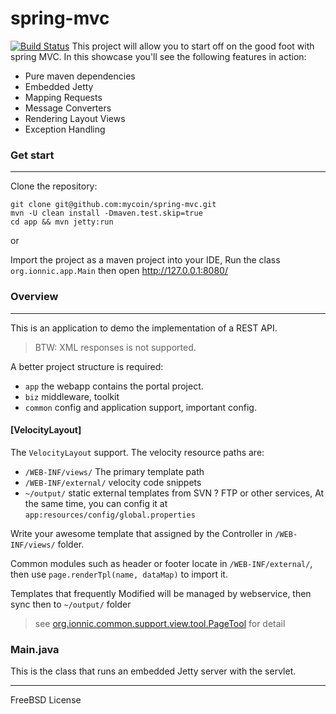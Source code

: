 spring-mvc 
===

[![Build Status](https://travis-ci.org/mycoin/spring-mvc.svg?branch=master)](https://travis-ci.org/mycoin/spring-mvc)
This project will allow you to start off on the good foot with spring MVC. In this showcase you'll see the following features in action:

- Pure maven dependencies
- Embedded Jetty
- Mapping Requests
- Message Converters
- Rendering Layout Views
- Exception Handling


### Get start
---
Clone the repository:

```shell
git clone git@github.com:mycoin/spring-mvc.git
mvn -U clean install -Dmaven.test.skip=true
cd app && mvn jetty:run
```

or

Import the project as a maven project into your IDE, Run the class `org.ionnic.app.Main`
then open <http://127.0.0.1:8080/>


### Overview
---
This is an application to demo the implementation of a REST API.
> BTW: XML responses is not supported.

A better project structure is required:

- `app` the webapp contains the portal project.
- `biz` middleware, toolkit
- `common` config and application support, important config.

#### [VelocityLayout]

The `VelocityLayout` support. The velocity resource paths are:
- `/WEB-INF/views/` The primary template path
- `/WEB-INF/external/` velocity code snippets
- `~/output/` static external templates from SVN ? FTP or other services, At the same time, you can config it at `app:resources/config/global.properties`

Write your awesome template that assigned by the Controller in `/WEB-INF/views/` folder. 

Common modules such as header or footer locate in `/WEB-INF/external/`, then use `page.renderTpl(name, dataMap)` to import it.

Templates that frequently Modified will be managed by webservice, then sync then to `~/output/` folder

> see [org.ionnic.common.support.view.tool.PageTool](https://github.com/mycoin/spring-mvc/blob/master/common/src/main/java/org/ionnic/common/support/view/tool/PageTool.java) for detail

### Main.java

This is the class that runs an embedded Jetty server with the servlet. 

---

FreeBSD License
